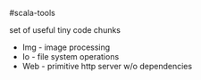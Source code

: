 #scala-tools

set of useful tiny code chunks

* Img - image processing
* Io - file system operations
* Web - primitive http server w/o dependencies